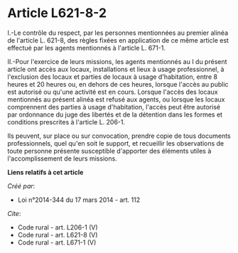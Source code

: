 # Article L621-8-2

I.-Le contrôle du respect, par les personnes mentionnées au premier alinéa de l'article L. 621-8, des règles fixées en
application de ce même article est effectué par les agents mentionnés à l'article L. 671-1. 

II.-Pour l'exercice de leurs missions, les agents mentionnés au I du présent article ont accès aux locaux, installations et
lieux à usage professionnel, à l'exclusion des locaux et parties de locaux à usage d'habitation, entre 8 heures et 20 heures
ou, en dehors de ces heures, lorsque l'accès au public est autorisé ou qu'une activité est en cours. Lorsque l'accès des
locaux mentionnés au présent alinéa est refusé aux agents, ou lorsque les locaux comprennent des parties à usage
d'habitation, l'accès peut être autorisé par ordonnance du juge des libertés et de la détention dans les formes et conditions
prescrites à l'article L. 206-1. 

Ils peuvent, sur place ou sur convocation, prendre copie de tous documents professionnels, quel qu'en soit le support, et
recueillir les observations de toute personne présente susceptible d'apporter des éléments utiles à l'accomplissement de
leurs missions.

**Liens relatifs à cet article**

_Créé par_:

  - Loi n°2014-344 du 17 mars 2014 - art. 112

_Cite_:

  - Code rural - art. L206-1 (V)
  - Code rural - art. L621-8 (V)
  - Code rural - art. L671-1 (V)
